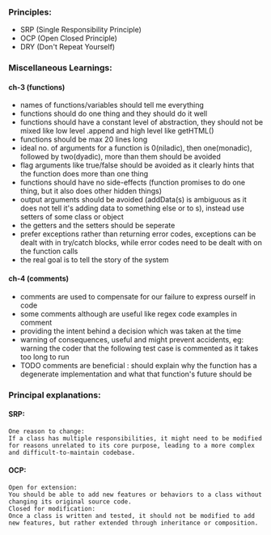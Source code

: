 ### Principles:

- SRP (Single Responsibility Principle)
- OCP (Open Closed Principle)
- DRY (Don't Repeat Yourself)

### Miscellaneous Learnings:

#### ch-3 (functions)
- names of functions/variables should tell me everything
- functions should do one thing and they should do it well
- functions should have a constant level of abstraction, they should not be mixed like low level .append and high level like getHTML()
- functions should be max 20 lines long
- ideal no. of arguments for a function is 0(niladic), then one(monadic), followed by two(dyadic), more than them should be avoided
- flag arguments like true/false should be avoided as it clearly hints that the function does more than one thing
- functions should have no side-effects (function promises to do one thing, but it also does other hidden things)
- output arguments should be avoided (addData(s) is ambiguous as it does not tell it's adding data to something else or to s), instead use setters of some class or object
- the getters and the setters should be seperate
- prefer exceptions rather than returning error codes, exceptions can be dealt with in try/catch blocks, while error codes need to be dealt with on the function calls
- the real goal is to tell the story of the system

#### ch-4 (comments)
- comments are used to compensate for our failure to express ourself in code
- some comments although are useful like regex code examples in comment
- providing the intent behind a decision which was taken at the time
- warning of consequences, useful and might prevent accidents, eg: warning the coder that the following test case is commented as it takes too long to run
- TODO comments are beneficial : should explain why the function has a degenerate implementation and what that function's future should be

### Principal explanations: 

#### SRP:
    One reason to change:
    If a class has multiple responsibilities, it might need to be modified for reasons unrelated to its core purpose, leading to a more complex and difficult-to-maintain codebase. 

#### OCP:
    Open for extension:
    You should be able to add new features or behaviors to a class without changing its original source code. 
    Closed for modification:
    Once a class is written and tested, it should not be modified to add new features, but rather extended through inheritance or composition. 
